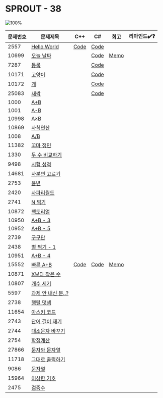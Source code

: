 # SPROUT - 38

![100%](https://progress-bar.xyz/7/?scale=38&title=progress&width=500&color=babaca&suffix=/38)

| 문제번호 | 문제제목                                  | C++ | C#  | 회고 | 리마인드✔️❓ |
| -------- | ----------------------------------------- | --- | --- | ---- | ------------ |
| 2557     | [Hello World](https://boj.kr/2557)        | [Code](../Baekjoon/Bronze/2557.cpp) | [Code](../Baekjoon/Bronze/2557.cs) |      |              |
| 10699    | [오늘 날짜](https://boj.kr/10699)         |     | [Code](../Baekjoon/Bronze/10699.cs) | [Memo](../Baekjoon/Bronze/10699.md) |              |
| 7287     | [등록](https://boj.kr/7287)               |     | [Code](../Baekjoon/Bronze/7287.cs) |      |              |
| 10171    | [고양이](https://boj.kr/10171)            |     | [Code](../Baekjoon/Bronze/10171.cs) |      |              |
| 10172    | [개](https://boj.kr/10172)                |     | [Code](../Baekjoon/Bronze/10172.cs) |      |              |
| 25083    | [새싹](https://boj.kr/25083)              |     | [Code](../Baekjoon/Bronze/25083.cs) |      |              |
| 1000     | [A+B](https://boj.kr/1000)                |     |     |      |              |
| 1001     | [A-B](https://boj.kr/1001)                |     |     |      |              |
| 10998    | [A×B](https://boj.kr/10998)               |     |     |      |              |
| 10869    | [사칙연산](https://boj.kr/10869)          |     |     |      |              |
| 1008     | [A/B](https://boj.kr/1008)                |     |     |      |              |
| 11382    | [꼬마 정민](https://boj.kr/11382)         |     |     |      |              |
| 1330     | [두 수 비교하기](https://boj.kr/1330)     |     |     |      |              |
| 9498     | [시험 성적](https://boj.kr/9498)          |     |     |      |              |
| 14681    | [사분면 고르기](https://boj.kr/14681)     |     |     |      |              |
| 2753     | [윤년](https://boj.kr/2753)               |     |     |      |              |
| 2420     | [사파리월드](https://boj.kr/2420)         |     |     |      |              |
| 2741     | [N 찍기](https://boj.kr/2741)             |     |     |      |              |
| 10872    | [팩토리얼](https://boj.kr/10872)          |     |     |      |              |
| 10950    | [A+B - 3](https://boj.kr/10950)           |     |     |      |              |
| 10952    | [A+B - 5](https://boj.kr/10952)           |     |     |      |              |
| 2739     | [구구단](https://boj.kr/2739)             |     |     |      |              |
| 2438     | [별 찍기 - 1](https://boj.kr/2438)        |     |     |      |              |
| 10951    | [A+B - 4](https://boj.kr/10951)           |     |     |      |              |
| 15552    | [빠른 A+B](https://boj.kr/15552)          | [Code](../Baekjoon/Bronze/15552.cpp) | [Code](../Baekjoon/Bronze/15552.cs) | [Memo](../Baekjoon/Bronze/15552.md) |              |
| 10871    | [X보다 작은 수](https://boj.kr/10871)     |     |     |      |              |
| 10807    | [개수 세기](https://boj.kr/10807)         |     |     |      |              |
| 5597     | [과제 안 내신 분..?](https://boj.kr/5597) |     |     |      |              |
| 2738     | [행렬 덧셈](https://boj.kr/2738)          |     |     |      |              |
| 11654    | [아스키 코드](https://boj.kr/11654)       |     |     |      |              |
| 2743     | [단어 길이 재기](https://boj.kr/2743)     |     |     |      |              |
| 2744     | [대소문자 바꾸기](https://boj.kr/2744)    |     |     |      |              |
| 2754     | [학점계산](https://boj.kr/2754)           |     |     |      |              |
| 27866    | [문자와 문자열](https://boj.kr/27866)     |     |     |      |              |
| 11718    | [그대로 출력하기](https://boj.kr/11718)   |     |     |      |              |
| 9086     | [문자열](https://boj.kr/9086)             |     |     |      |              |
| 15964    | [이상한 기호](https://boj.kr/15964)       |     |     |      |              |
| 2475     | [검증수](https://boj.kr/2475)             |     |     |      |              |
